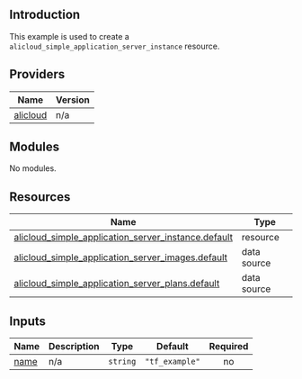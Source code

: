## Introduction

This example is used to create a `alicloud_simple_application_server_instance` resource.

<!-- BEGIN_TF_DOCS -->
## Providers

| Name | Version |
|------|---------|
| <a name="provider_alicloud"></a> [alicloud](#provider\_alicloud) | n/a |

## Modules

No modules.

## Resources

| Name | Type |
|------|------|
| [alicloud_simple_application_server_instance.default](https://registry.terraform.io/providers/aliyun/alicloud/latest/docs/resources/simple_application_server_instance) | resource |
| [alicloud_simple_application_server_images.default](https://registry.terraform.io/providers/aliyun/alicloud/latest/docs/data-sources/simple_application_server_images) | data source |
| [alicloud_simple_application_server_plans.default](https://registry.terraform.io/providers/aliyun/alicloud/latest/docs/data-sources/simple_application_server_plans) | data source |

## Inputs

| Name | Description | Type | Default | Required |
|------|-------------|------|---------|:--------:|
| <a name="input_name"></a> [name](#input\_name) | n/a | `string` | `"tf_example"` | no |
<!-- END_TF_DOCS -->    